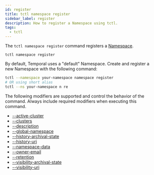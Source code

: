 ```yaml
---
id: register
title: tctl namespace register
sidebar_label: register
description: How to register a Namespace using tctl.
tags:
  - tctl
---
```


The `tctl namespace register` command registers a [Namespace](/concepts/what-is-a-namespace).

`tctl namespace register`

By default, Temporal uses a "default" Namespace.
Create and register a new Namespace with the following command:

```bash
tctl --namespace your-namespace namespace register
# OR using short alias
tctl --ns your-namespace n re
```

The following modifiers are supported and control the behavior of the command.
Always include required modifiers when executing this command.

- [--active-cluster](/tctl/modifiers/active-cluster)
- [--clusters](/tctl/modifiers/clusters)
- [--description](/tctl/modifiers/description)
- [--global-namespace](/tctl/modifiers/global-namespace)
- [--history-archival-state](/tctl/modifiers/history-archival-state)
- [--history-uri](/tctl/modifiers/history-uri)
- [--namespace-data](/tctl/modifiers/namespace-data)
- [--owner-email](tcvtl/modifiers/owner-email)
- [--retention](/tctl/modifiers/retention)
- [--visibility-archival-state](/tctl/modifiers/visibility-archival-state)
- [--visibility-uri](/tctl/modifiers/visibility-uri)
